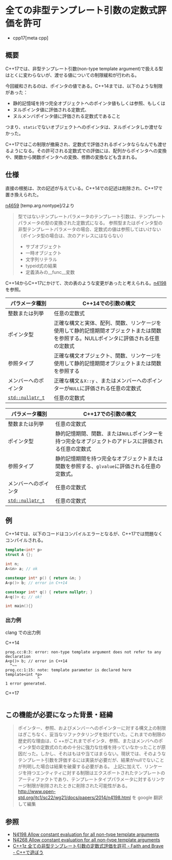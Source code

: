 # 全ての非型テンプレート引数の定数式評価を許可

* cpp17[meta cpp]

## 概要
C++17では、非型テンプレート引数(non-type template argument)で扱える型はとくに変わらないが、渡せる値についての制限緩和が行われる。

今回緩和されるのは、ポインタの値である。C++14までは、以下のような制限があった：

- 静的記憶域を持つ完全オブジェクトへのポインタ値もしくは参照、もしくは
- ヌルポインタ値に評価される定数式、
- ヌルメンバポインタ値に評価される定数式であること

つまり、`static`でないオブジェクトへのポインタは、ヌルポインタしか渡せなかった。

C++17ではこの制限が撤廃され、定数式で評価されるポインタならなんでも渡せるようになる。その許可される定数式での評価には、配列からポインタへの変換や、関数から関数ポインタへの変換、修飾の変換なども含まれる。

## 仕様
直接の根拠は、次の記述が与えている。C++14での記述は削除され、C++17で置き換えられた。

[n4659](http://www.open-std.org/jtc1/sc22/wg21/docs/papers/2017/n4659.pdf) [temp.arg.nontype]/2より

>型ではないテンプレートパラメータのテンプレート引数は、テンプレートパラメータの型の変換された定数式になる。
参照型またはポインタ型の非型テンプレートパラメータの場合、定数式の値は参照してはいけない（ポインタ型の場合は、次のアドレスにはならない）
> - サブオブジェクト
> - 一時オブジェクト
> - 文字列リテラル
> - typeid式の結果
> - 定義済みの__func__変数

C++14からC++17にかけて、次の表のような変更があったと考えられる。[n4198](http://www.open-std.org/jtc1/sc22/wg21/docs/papers/2014/n4198.html)を参照。

| パラメータ種別 | C++14での引数の構文 |
|---|---|
| 整数または列挙 |	任意の定数式 |
| ポインタ型 | 正確な構文と実体、配列、関数、リンケージを使用して静的記憶期間オブジェクトまたは関数を参照する。NULLポインタに評価される任意の定数式 |
| 参照タイプ |	正確な構文オブジェクト、関数、リンケージを使用して静的記憶期間オブジェクトまたは関数を参照する |
| メンバーへのポインタ | 正確な構文`＆X::y` 、またはメンバーへのポインターが`NULL`に評価される任意の定数式 |
| [`std::nullptr_t`](/reference/cstddef/nullptr_t.md) | 任意の定数式 |

| パラメータ種別 | C++17での引数の構文 |
|---|---|
| 整数または列挙 |	任意の定数式 |
| ポインタ型 | 静的記憶期間、関数、または`NULL`ポインターを持つ完全なオブジェクトのアドレスに評価される任意の定数式 |
| 参照タイプ |	静的記憶期間を持つ完全なオブジェクトまたは関数を参照する、`glvalue`に評価される任意の定数式。 |
| メンバーへのポインタ | 任意の定数式 |
| [`std::nullptr_t`](/reference/cstddef/nullptr_t.md) | 任意の定数式 |

## 例
C++14では、以下のコードはコンパイルエラーとなるが、C++17では問題なくコンパイルされる。

```cpp example
template<int* p> 
struct A {};

int n;
A<&n> a; // ok

constexpr int* p() { return &n; }
A<p()> b; // error in C++14

constexpr int* q() { return nullptr; }
A<q()> c; // ok!

int main(){}
```

### 出力例
clang での出力例

C++14

```
prog.cc:8:3: error: non-type template argument does not refer to any declaration
A<p()> b; // error in C++14
  ^~~
prog.cc:1:15: note: template parameter is declared here
template<int *p> 
              ^
1 error generated.
```

C++17

```
```

## この機能が必要になった背景・経緯

>ポインター、参照、およびメンバーへのポインターに対する構文上の制限はぎこちなく、妥当なリファクタリングを妨げていた。これまでの制限の歴史的な理由は、C ++がこれまでポインタ、参照、またはメンバへのポインタ型の定数式のための十分に強力な仕様を持っていなかったことが原因だった。しかし、それはもはや当てはまらない。現状では、そのようなテンプレート引数を評価するには実装が必要だが、結果がnullでないことが判明した場合は結果を破棄する必要がある。
上記に加えて、リンケージを持つエンティティに対する制限はエクスポートされたテンプレートのアーティファクトであり、テンプレートタイプパラメータに対するリンケージ制限が削除されたときに削除された可能性がある。
http://www.open-std.org/jtc1/sc22/wg21/docs/papers/2014/n4198.html を google 翻訳して編集

## 参照
- [N4198 Allow constant evaluation for all non-type template arguments](http://www.open-std.org/jtc1/sc22/wg21/docs/papers/2014/n4198.html)
- [N4268 Allow constant evaluation for all non-type template arguments](http://www.open-std.org/jtc1/sc22/wg21/docs/papers/2014/n4268.html)
- [C++1z 全ての非型テンプレート引数の定数式評価を許可 - Faith and Brave - C++で遊ぼう](https://faithandbrave.hateblo.jp/entry/2016/10/27/180801)
